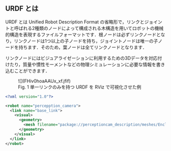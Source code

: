 ## URDF とは

URDF とは Unified Robot Description Format の省略形で，リンクとジョイントと呼ばれる2種類のノードによって構成される木構造を用いてロボットの機械的構造を表現するファイルフォーマットです．根ノードは必ずリンクノードとなり，リンクノードは1つ以上の子ノードを持ち，ジョイントノードは唯一の子ノードを持ちます．そのため，葉ノードは全てリンクノードとなります．

リンクノードにはビジュアライゼーションに利用するための3Dデータを対応付けたり，質量や慣性モーメントなどの物理シミュレーションに必要な情報を書き込むことができます．

<figure markdown>
  ![](FHiv0hoaAAUx_xf.jfif)
  <figcaption>Fig. 1 単一リンクのみを持つ URDF を RViz で可視化させた例</figcaption>
</figure>



``` xml
<?xml version="1.0"?>

<robot name="percepption_camera">
  <link name="base_link">
    <visual>
      <geometry>
        <mesh filename="package://perceptioncam_description/meshes/EnclosureAssy.stl" scale="0.001 0.001 0.001"/>
      </geometry>
    </visual>
  </link>
</robot>

```